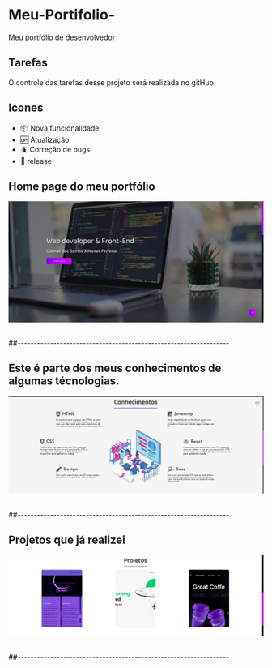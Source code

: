 # Meu-Portifolio-

Meu portfólio de desenvolvedor 
## Tarefas 

  O controle das tarefas desse projeto será realizada no gitHub

## Icones 

 - :package: Nova funcionalidade
 - :up: Atualização
 - :beetle: Correção de bugs
 - :checkered_flag: release

## Home page do meu portfólio

![Home page do meu portfólio](/Img/Homepage.png)
##
##-----------------------------------------------------------------
##
## Este é parte dos meus conhecimentos de algumas técnologias.

![Esta é a parte de meus conhecimentos!](/Img/Conhecimentos.png)

##
##-----------------------------------------------------------------
##
## Projetos que já realizei

![Projetos que já realizei](/Img/Projetos.png)

##
##-----------------------------------------------------------------
##